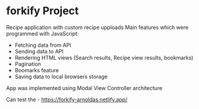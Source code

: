 # forkify Project

Recipe application with custom recipe upploads
Main features which were programmed with JavaScript:

- Fetching data from API
- Sending data to API
- Rendering HTML views (Search results, Recipe view results, bookmarks)
- Pagination
- Boomarks feature
- Saving data to local browsers storage

App was implemented using Modal View Controller architecture

Can test the - https://forkify-arnoldas.netlify.app/
